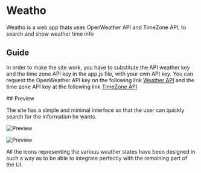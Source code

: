 # Weatho

Weatho is a web app thats uses OpenWeather API and TimeZone API, to search and show weather time info

## Guide

In order to make the site work, you have to substitute the API weather key and the time zone API key in the app.js file, with your own API key.
You can request the OpenWeather API key on the following link [Weather API](https://openweathermap.org/api) and the time zone API key at the following link [TimeZone API](https://timezonedb.com/)

## Preview

The site has a simple and minimal interface so that the user can quickly search for the information he wants.

![Preview](https://i.gyazo.com/5ab5b58d26c1f9de364638d266a17235.jpg)

![Preview](https://i.gyazo.com/c73290cc0ad8c25082e7b992fb119e81.jpg)

All the icons representing the various weather states have been designed in such a way as to be able to integrate perfectly with the remaining part of the UI.
